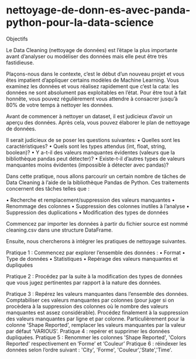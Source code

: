 # nettoyage-de-donn-es-avec-panda-python-pour-la-data-science

Objectifs

Le Data Cleaning (nettoyage de données) est l’étape la plus importante avant d’analyser ou modéliser des données mais elle peut être très fastidieuse.

Plaçons-nous dans le contexte, c’est le début d’un nouveau projet et vous êtes impatient d’appliquer certains modèles de Machine Learning. Vous examinez les données et vous réalisez rapidement que c’est la cata: les données ne sont absolument pas exploitables en l’état. Pour être tout à fait honnête, vous pouvez régulièrement vous attendre à consacrer jusqu’à 80% de votre temps à nettoyer les données.

Avant de commencer à nettoyer un dataset, il est judicieux d’avoir un aperçu des données. Après cela, vous pouvez élaborer le plan de nettoyage de données.

Il serait judicieux de se poser les questions suivantes: • Quelles sont les caractéristiques? • Quels sont les types attendus (int, float, string, boolean)? • Y a-t-il des valeurs manquantes évidentes (valeurs que la bibliothèque pandas peut détecter)? • Existe-t-il d’autres types de valeurs manquantes moins évidentes (impossible à détecter avec pandas)?

Dans cette pratique, nous allons parcourir un certain nombre de tâches de Data Cleaning à l’aide de la bibliothèque Pandas de Python. Ces traitements concernent des tâches telles que :

• Recherche et remplacement/suppression des valeurs manquantes • Renommage des colonnes • Suppression des colonnes inutiles à l’analyse • Suppression des duplications • Modification des types de données

Commencez par importer les données à partir du fichier source est nommé cleaning.csv dans une structure DataFrame.

Ensuite, nous chercherons à intégrer les pratiques de nettoyage suivantes.

Pratique 1 : Commencez par explorer l’ensemble des données : • Format • Type de données • Statistiques • Repérage des valeurs manquantes et dupliquées

Pratique 2 : Procédez par la suite à la modification des types de données que vous jugez pertinentes par rapport à la nature des données.

Pratique 3 : Repérez les valeurs manquantes dans l’ensemble des données. Comptabiliser ces valeurs manquantes par colonnes (pour juger si on procèdera à la suppression des colonnes où le nombre des valeurs manquantes est assez considérable). Procédez finalement à la suppression des valeurs manquantes par ligne et par colonne. Particulièrement pour la colonne 'Shape Reported', remplacer les valeurs manquantes par la valeur par défaut ‘VARIOUS’. Pratique 4 : repérer et supprimer les données dupliquées. Pratique 5 : Renommer les colonnes 'Shape Reported', 'Colors Reported' respectivement en ‘Forme’ et ‘Couleur’ Pratique 6 : réindexer les données selon l’ordre suivant : 'City', 'Forme', 'Couleur','State','Time'.
